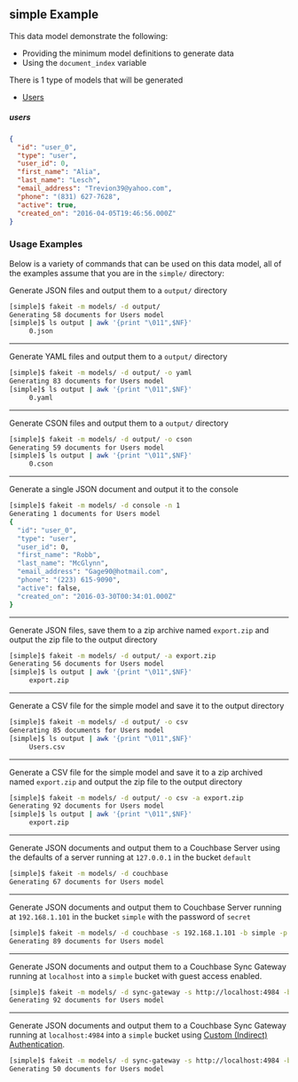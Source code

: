 ## simple Example

This data model demonstrate the following:

- Providing the minimum model definitions to generate data
- Using the `document_index` variable

There is 1 type of models that will be generated

- [Users](#users)

##### users

```json
{
  "id": "user_0",
  "type": "user",
  "user_id": 0,
  "first_name": "Alia",
  "last_name": "Lesch",
  "email_address": "Trevion39@yahoo.com",
  "phone": "(831) 627-7628",
  "active": true,
  "created_on": "2016-04-05T19:46:56.000Z"
}
```

### Usage Examples

Below is a variety of commands that can be used on this data model, all of the examples assume that you are in the `simple/` directory:

Generate JSON files and output them to a `output/` directory

```bash
[simple]$ fakeit -m models/ -d output/
Generating 58 documents for Users model
[simple]$ ls output | awk '{print "\011",$NF}'
	 0.json
```

---

Generate YAML files and output them to a `output/` directory

```bash
[simple]$ fakeit -m models/ -d output/ -o yaml
Generating 83 documents for Users model
[simple]$ ls output | awk '{print "\011",$NF}'
	 0.yaml
```

---

Generate CSON files and output them to a `output/` directory

```bash
[simple]$ fakeit -m models/ -d output/ -o cson
Generating 59 documents for Users model
[simple]$ ls output | awk '{print "\011",$NF}'
	 0.cson
```

---

Generate a single JSON document and output it to the console

```bash
[simple]$ fakeit -m models/ -d console -n 1
Generating 1 documents for Users model
{
  "id": "user_0",
  "type": "user",
  "user_id": 0,
  "first_name": "Robb",
  "last_name": "McGlynn",
  "email_address": "Gage90@hotmail.com",
  "phone": "(223) 615-9090",
  "active": false,
  "created_on": "2016-03-30T00:34:01.000Z"
}
```

---

Generate JSON files, save them to a zip archive named `export.zip` and output the zip file to the output directory

```bash
[simple]$ fakeit -m models/ -d output/ -a export.zip
Generating 56 documents for Users model
[simple]$ ls output | awk '{print "\011",$NF}'
	 export.zip
```

---

Generate a CSV file for the simple model and save it to the output directory

```bash
[simple]$ fakeit -m models/ -d output/ -o csv
Generating 85 documents for Users model
[simple]$ ls output | awk '{print "\011",$NF}'
	 Users.csv
```

---

Generate a CSV file for the simple model and save it to a zip archived named `export.zip` and output the zip file to the output directory

```bash
[simple]$ fakeit -m models/ -d output/ -o csv -a export.zip
Generating 92 documents for Users model
[simple]$ ls output | awk '{print "\011",$NF}'
	 export.zip
```

---

Generate JSON documents and output them to a Couchbase Server using the defaults of a server running at `127.0.0.1` in the bucket `default`

```bash
[simple]$ fakeit -m models/ -d couchbase
Generating 67 documents for Users model
```

---

Generate JSON documents and output them to Couchbase Server running at `192.168.1.101` in the bucket `simple` with the password of `secret`

```bash
[simple]$ fakeit -m models/ -d couchbase -s 192.168.1.101 -b simple -p secret
Generating 89 documents for Users model
```

---

Generate JSON documents and output them to a Couchbase Sync Gateway running at `localhost` into a `simple` bucket with guest access enabled.

```bash
[simple]$ fakeit -m models/ -d sync-gateway -s http://localhost:4984 -b simple
Generating 92 documents for Users model
```

---

Generate JSON documents and output them to a Couchbase Sync Gateway running at `localhost:4984` into a `simple` bucket using [Custom (Indirect) Authentication](http://developer.couchbase.com/documentation/mobile/current/develop/guides/sync-gateway/administering-sync-gateway/authenticating-users/index.html).

```bash
[simple]$ fakeit -m models/ -d sync-gateway -s http://localhost:4984 -b simple -g http://localhost:4985 -u jdoe -p supersecret
Generating 50 documents for Users model
```